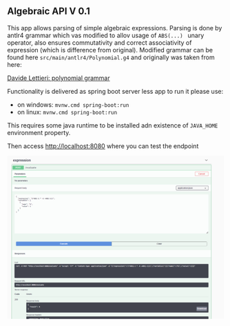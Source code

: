 ## Algebraic API V 0.1

This app allows parsing of simple algebraic expressions. Parsing is done by antlr4 grammar which vas modified to allov
usage of `ABS(...) ` unary operator, also ensures commutativity and correct associativity of expression (which is
difference from original). Modified grammar can be found here `src/main/antlr4/Polynomial.g4` and originally was taken
from here:

[Davide Lettieri: polynomial grammar](https://davidelettieri.it/c%23/antlr/polynomial/2017/12/25/antlr-polynomial.html)

Functionality is delivered as spring boot server less app to run it please use:

* on windows: `mvnw.cmd spring-boot:run`
* on linux: `mvnw.cmd spring-boot:run`

This requires some java runtime to be installed adn existence of `JAVA_HOME` environment property.

Then
access [http://localhost:8080](http://localhost:8080/swagger-ui/index.html?configUrl=/v3/api-docs/swagger-config#/expression/newEmployee)
where you can test the endpoint

![swgger-ui for polynomial api](assetes/swagger.png "Happy testing!")


